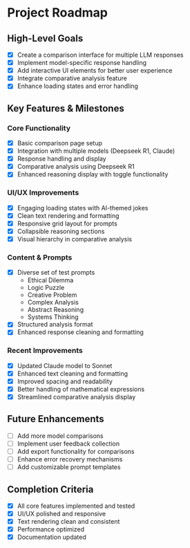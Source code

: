 # Project Roadmap

## High-Level Goals
- [x] Create a comparison interface for multiple LLM responses
- [x] Implement model-specific response handling
- [x] Add interactive UI elements for better user experience
- [x] Integrate comparative analysis feature
- [x] Enhance loading states and error handling

## Key Features & Milestones

### Core Functionality
- [x] Basic comparison page setup
- [x] Integration with multiple models (Deepseek R1, Claude)
- [x] Response handling and display
- [x] Comparative analysis using Deepseek R1
- [x] Enhanced reasoning display with toggle functionality

### UI/UX Improvements
- [x] Engaging loading states with AI-themed jokes
- [x] Clean text rendering and formatting
- [x] Responsive grid layout for prompts
- [x] Collapsible reasoning sections
- [x] Visual hierarchy in comparative analysis

### Content & Prompts
- [x] Diverse set of test prompts
  - Ethical Dilemma
  - Logic Puzzle
  - Creative Problem
  - Complex Analysis
  - Abstract Reasoning
  - Systems Thinking
- [x] Structured analysis format
- [x] Enhanced response cleaning and formatting

### Recent Improvements
- [x] Updated Claude model to Sonnet
- [x] Enhanced text cleaning and formatting
- [x] Improved spacing and readability
- [x] Better handling of mathematical expressions
- [x] Streamlined comparative analysis display

## Future Enhancements
- [ ] Add more model comparisons
- [ ] Implement user feedback collection
- [ ] Add export functionality for comparisons
- [ ] Enhance error recovery mechanisms
- [ ] Add customizable prompt templates

## Completion Criteria
- [x] All core features implemented and tested
- [x] UI/UX polished and responsive
- [x] Text rendering clean and consistent
- [x] Performance optimized
- [x] Documentation updated
